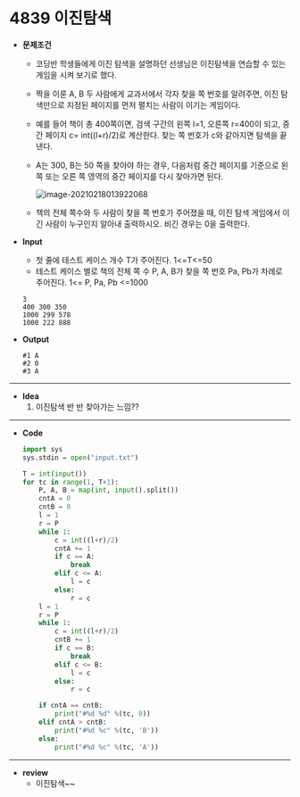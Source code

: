 # 4839 이진탐색

* **문제조건**

  * 코딩반 학생들에게 이진 탐색을 설명하던 선생님은 이진탐색을 연습할 수 있는 게임을 시켜 보기로 했다.

  * 짝을 이룬 A, B 두 사람에게 교과서에서 각자 찾을 쪽 번호를 알려주면, 이진 탐색만으로 지정된 페이지를 먼저 펼치는 사람이 이기는 게임이다.

  * 예를 들어 책이 총 400쪽이면, 검색 구간의 왼쪽 l=1, 오른쪽 r=400이 되고, 중간 페이지 c= int((l+r)/2)로 계산한다. 찾는 쪽 번호가 c와 같아지면 탐색을 끝낸다.

  * A는 300, B는 50 쪽을 찾아야 하는 경우, 다음처럼 중간 페이지를 기준으로 왼쪽 또는 오른 쪽 영역의 중간 페이지를 다시 찾아가면 된다.

     ![image-20210218013922068](C:\Users\PC\AppData\Roaming\Typora\typora-user-images\image-20210218013922068.png)

  * 책의 전체 쪽수와 두 사람이 찾을 쪽 번호가 주어졌을 때, 이진 탐색 게임에서 이긴 사람이 누구인지 알아내 출력하시오. 비긴 경우는 0을 출력한다.

* **Input**

  * 첫 줄에 테스트 케이스 개수 T가 주어진다. 1<=T<=50
  * 테스트 케이스 별로 책의 전체 쪽 수 P, A, B가 찾을 쪽 번호 Pa, Pb가 차례로 주어진다. 1<= P, Pa, Pb <=1000

  ```
  3
  400 300 350
  1000 299 578
  1000 222 888
  ```

* **Output**

  ```
  #1 A
  #2 0
  #3 A
  ```

---

* **Idea**
  1. 이진탐색 반 반 찾아가는 느낌??

---

* **Code**

  ```python
  import sys
  sys.stdin = open("input.txt")
  
  T = int(input())
  for tc in range(1, T+1):
      P, A, B = map(int, input().split())
      cntA = 0
      cntB = 0
      l = 1
      r = P
      while 1:
          c = int((l+r)/2)
          cntA += 1
          if c == A:
              break
          elif c <= A:
              l = c
          else:
              r = c
      l = 1
      r = P
      while 1:
          c = int((l+r)/2)
          cntB += 1
          if c == B:
              break
          elif c <= B:
              l = c
          else:
              r = c
  
      if cntA == cntB:
          print("#%d %d" %(tc, 0))
      elif cntA > cntB:
          print("#%d %c" %(tc, 'B'))
      else:
          print("#%d %c" %(tc, 'A'))
  
  ```

---

* **review**
  * 이진탐색~~